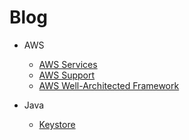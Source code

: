 # Blog

- AWS
  - [AWS Services](AWSServices.md)
  - [AWS Support](AWSSupport.md)
  - [AWS Well-Architected Framework](AWSWellArchitectedFramework.md)
 
- Java
  - [Keystore](Keystore.md)
